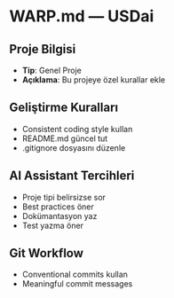 # WARP.md — USDai

## Proje Bilgisi
- **Tip**: Genel Proje
- **Açıklama**: Bu projeye özel kurallar ekle

## Geliştirme Kuralları
- Consistent coding style kullan
- README.md güncel tut
- .gitignore dosyasını düzenle

## AI Assistant Tercihleri
- Proje tipi belirsizse sor
- Best practices öner
- Dokümantasyon yaz
- Test yazma öner

## Git Workflow
- Conventional commits kullan
- Meaningful commit messages
